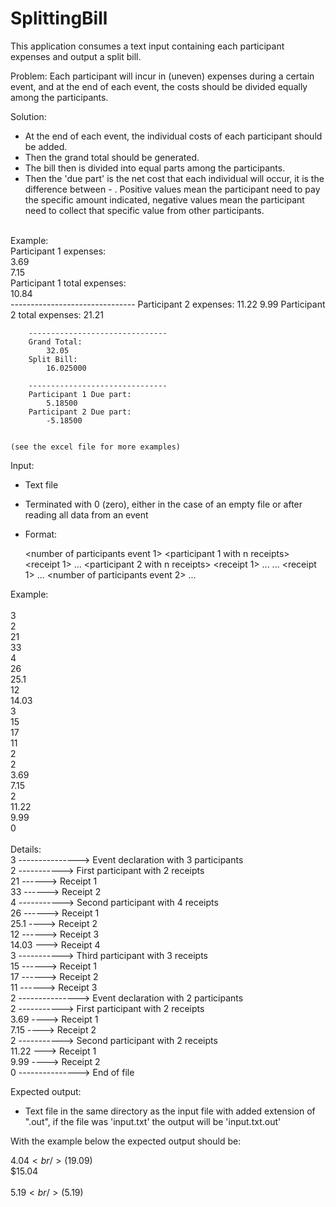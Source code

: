 # SplittingBill
This application consumes a text input containing each participant expenses and output a split bill.

Problem:
Each participant will incur in (uneven) expenses during a certain event, and at the end of each event, the costs should be divided equally among the participants.

Solution:
 - At the end of each event, the individual costs of each participant should be added.
 - Then the grand total should be generated.
 - The bill then is divided into equal parts among the participants.
 - Then the 'due part' is the net cost that each individual will occur, it is the difference between <split bill> - <total already paid>. Positive values mean the participant need to pay the specific amount indicated, negative values mean the participant need to collect that specific value from other participants.
<br />
    Example:<br />
        Participant 1 expenses:<br />
            3.69<br />
            7.15<br />
		Participant 1 total expenses:<br />
		    10.84<br />
		-------------------------------	
        Participant 2 expenses:
            11.22
            9.99
		Participant 2 total expenses:
            21.21

	    -------------------------------
		Grand Total:
            32.05	
		Split Bill:
            16.025000	

        -------------------------------
		Participant 1 Due part:
            5.18500
		Participant 2 Due part:
            -5.18500


	(see the excel file for more examples)
	

	
Input:
 - Text file
 - Terminated with 0 (zero), either in the case of an empty file or after reading all data from an event
 - Format:
 
	<number of participants event 1>
	<participant 1 with n receipts>
	<receipt 1>
	    ...
	<receipt n>
	<participant 2 with n receipts>
	<receipt 1>
	    ...
	<receipt n>
	...
	<participant n with n receipts>
	<receipt 1>
	    ...
	<receipt n>
	<number of participants event 2>
	    ...
	
Example:<br />
<br />
3<br />
2<br />
21<br />
33<br />
4<br />
26<br />
25.1<br />
12<br />
14.03<br />
3<br />
15<br />
17<br />
11<br />
2<br />
2<br />
3.69<br />
7.15<br />
2<br />
11.22<br />
9.99<br />
0<br />
<br />
Details:<br />
3 ---------------> Event declaration with 3 participants<br />
    2 ----------->  First participant with 2 receipts<br />
        21 ------>   Receipt 1<br />
        33 ------>   Receipt 2<br />
    4 ----------->  Second participant with 4 receipts<br />
        26 ------>   Receipt 1<br />
        25.1 ---->   Receipt 2<br />
        12 ------>   Receipt 3<br />
        14.03 --->   Receipt 4<br />
    3 ----------->  Third participant with 3 receipts<br />
        15 ------>   Receipt 1<br />
        17 ------>   Receipt 2<br />
        11 ------>   Receipt 3<br />
2 ---------------> Event declaration with 2 participants<br />
    2 ----------->  First participant with 2 receipts<br />
        3.69 ---->   Receipt 1<br />
        7.15 ---->   Receipt 2<br />
    2 ----------->  Second participant with 2 receipts<br />
        11.22 --->   Receipt 1<br />
        9.99 ---->   Receipt 2<br />
0 ---------------> End of file<br />




Expected output:
 - Text file in the same directory as the input file with added extension of ".out", if the file was 
 'input.txt' the output will be 'input.txt.out'
 
With the example below the expected output should be:

$4.04<br />
($19.09)<br />
$15.04<br />
<br />
$5.19<br />
($5.19)<br />


